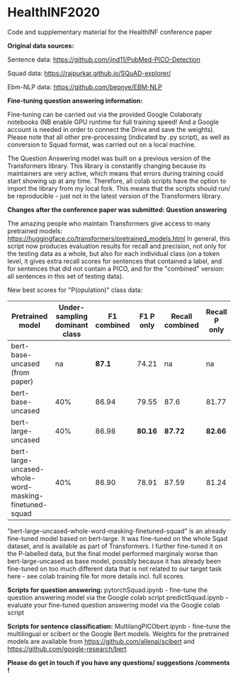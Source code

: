 # HealthINF2020
Code and supplementary material for the HealthINF conference paper

**Original data sources:**

Sentence data: https://github.com/jind11/PubMed-PICO-Detection

Squad data: https://rajpurkar.github.io/SQuAD-explorer/

Ebm-NLP data: https://github.com/bepnye/EBM-NLP

**Fine-tuning question answering information:**

Fine-tuning can be carried out via the provided Google Colaboraty notebooks (NB enable GPU runtime for full training speed! And a Google account is needed in order to connect the Drive and save the weights). Please note that all other pre-processing (indicated by .py script), as well as conversion to Squad format, was carried out on a local machine.

The Question Answering model was built on a previous version of the Transformers library. This library is constantly changing because its maintainers are very active, which means that errors during training could start showing up at any time. Therefore, all colab scripts have the option to import the library from my local fork. This means that the scripts should run/ be reproducible - just not in the latest version of the Transformers library. 

**Changes after the conference paper was submitted: Question answering**

The amazing people who maintain Transformers give access to many pretrained models: https://huggingface.co/transformers/pretrained_models.html 
In general, this script now produces evaluation results for recall and precision, not only for the testing data as a whole, but also for each individual class (on a token level, it gives extra recall scores for sentences that contained a label, and for sentences that did not contain a PICO, and for the "combined" version: all sentences in this set of testing data).

New best scores for "P(opulation)" class data:


Pretrained model | Under-sampling dominant class | F1 combined | F1 P only | Recall combined | Recall P only
--- | --- | ---| --- | --- | ---
bert-base-uncased (from paper) | na | **87.1**| 74.21 | na | na
bert-base-uncased | 40% | 86.94| 79.55 | 87.6 | 81.77
bert-large-uncased | 40% | 86.98| **80.16** | **87.72** | **82.66**
bert-large-uncased-whole-word-masking-finetuned-squad | 40% | 86.90| 78.91 | 87.59 | 81.24


"bert-large-uncased-whole-word-masking-finetuned-squad" is an already fine-tuned model based on bert-large. It was fine-tuned on the whole Sqad dataset, and is available as part of Transformers. I further fine-tuned it on the P-labelled data, but the final model performed marginaly worse than bert-large-uncased as base model, possibly because it has already been fine-tuned on too much different data that is not related to our target task here - see colab training file for more details incl. full scores.


**Scripts for question answering:**
pytorchSquad.ipynb - fine-tune the question answering model via the Google colab script
predictSquad.ipynb - evaluate your fine-tuned question answering model via the Google colab script

**Scripts for sentence classification:**
MultilangPICObert.ipynb - fine-tune the multilingual or scibert or the Google Bert models. Weights for the pretrained models are available from https://github.com/allenai/scibert and https://github.com/google-research/bert

**Please do get in touch if you have any questions/ suggestions /comments !** 


